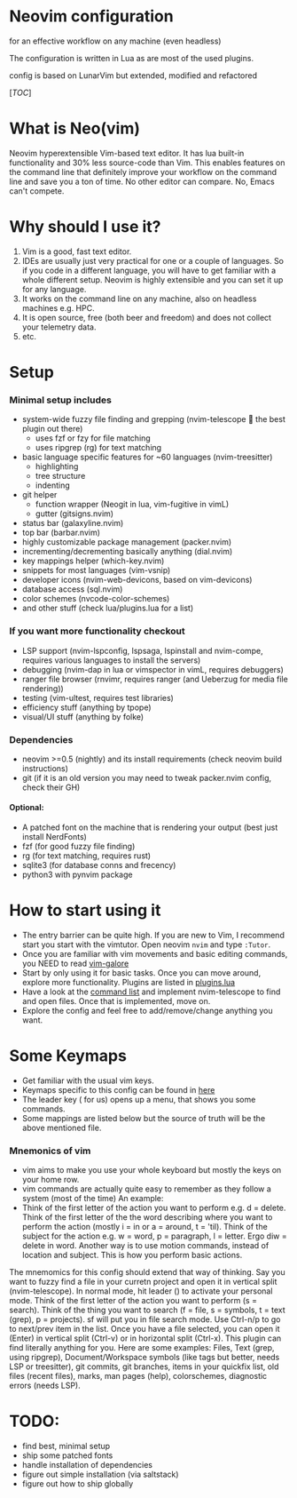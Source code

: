 # Neovim configuration
for an effective workflow on any machine (even headless)

The configuration is written in Lua as are most of the used plugins.

config is based on LunarVim but extended, modified and refactored

[_TOC_]

# What is Neo(vim)

Neovim hyperextensible Vim-based text editor. It has lua built-in functionality and 30% less source-code than Vim. This enables features on the command line that definitely improve your workflow on the command line and save you a ton of time. No other editor can compare. No, Emacs can't compete.

# Why should I use it?
1. Vim is a good, fast text editor.
2. IDEs are usually just very practical for one or a couple of languages. So if you code in a different language, you will have to get familiar with a whole different setup. Neovim is highly extensible and you can set it up for any language.
3. It works on the command line on any machine, also on headless machines e.g. HPC.
4. It is open source, free (both beer and freedom) and does not collect your telemetry data.
5. etc.

# Setup
### Minimal setup includes
- system-wide fuzzy file finding and grepping (nvim-telescope   the best plugin out there)
    - uses fzf or fzy for file matching
    - uses ripgrep (rg) for text matching
- basic language specific features for ~60 languages (nvim-treesitter)
    - highlighting
    - tree structure
    - indenting
- git helper
    - function wrapper (Neogit in lua, vim-fugitive in vimL)
    - gutter (gitsigns.nvim)
- status bar (galaxyline.nvim)
- top bar (barbar.nvim)
- highly customizable package management (packer.nvim)
- incrementing/decrementing basically anything (dial.nvim)
- key mappings helper (which-key.nvim)
- snippets for most languages (vim-vsnip)
- developer icons (nvim-web-devicons, based on vim-devicons)
- database access (sql.nvim)
- color schemes (nvcode-color-schemes)
- and other stuff (check lua/plugins.lua for a list)

### If you want more functionality checkout
- LSP support (nvim-lspconfig, lspsaga, lspinstall and nvim-compe, requires various languages to install the servers)
- debugging (nvim-dap in lua or vimspector in vimL, requires debuggers)
- ranger file browser (rnvimr, requires ranger (and Ueberzug for media file rendering))
- testing (vim-ultest, requires test libraries)
- efficiency stuff (anything by tpope)
- visual/UI stuff (anything by folke)

### Dependencies
- neovim >=0.5 (nightly) and its install requirements (check neovim build instructions)
- git (if it is an old version you may need to tweak packer.nvim config, check their GH)

#### Optional:
- A patched font on the machine that is rendering your output (best just install NerdFonts)
- fzf (for good fuzzy file finding)
- rg (for text matching, requires rust)
- sqlite3 (for database conns and frecency)
- python3 with pynvim package

# How to start using it
- The entry barrier can be quite high. If you are new to Vim, I recommend start you start with the vimtutor. Open neovim ``` nvim ``` and type ``` :Tutor ```.
- Once you are familiar with vim movements and basic editing commands, you NEED to read [vim-galore](https://github.com/mhinz/vim-galore)
- Start by only using it for basic tasks. Once you can move around, explore more functionality. Plugins are listed in [plugins.lua](lua/plugins.lua)
- Have a look at the [command list](lua/nv-which-key/init.lua) and implement nvim-telescope to find and open files. Once that is implemented, move on.
- Explore the config and feel free to add/remove/change anything you want.

# Some Keymaps
- Get familiar with the usual vim keys.
- Keymaps specific to this config can be found in [here](lua/nv-which-key/init.lua)
- The leader key (<space> for us) opens up a menu, that shows you some commands.
- Some mappings are listed below but the source of truth will be the above mentioned file.

### Mnemonics of vim
- vim aims to make you use your whole keyboard but mostly the keys on your home row.
- vim commands are actually quite easy to remember as they follow a system (most of the time)
An example:
- Think of the first letter of the action you want to perform e.g. d = delete. Think of the first letter of the the word describing where you want to perform the action (mostly i = in or a = around, t = 'til). Think of the subject for the action e.g. w = word, p = paragraph, l = letter. Ergo diw = delete in word. Another way is to use motion commands, instead of location and subject. This is how you perform basic actions.

The mnemomics for this config should extend that way of thinking. Say you want to fuzzy find a file in your curretn project and open it in vertical split (nvim-telescope). In normal mode, hit leader (<space>) to activate your personal mode. Think of the first letter of the action you want to perform (s = search). Think of the thing you want to search (f = file, s = symbols, t = text (grep), p = projects). <space>sf will put you in file search mode. Use Ctrl-n/p to go to next/prev item in the list. Once you have a file selected, you can open it (Enter) in vertical split (Ctrl-v) or in horizontal split (Ctrl-x). This plugin can find literally anything for you. Here are some examples: Files, Text (grep, using ripgrep), Document/Workspace symbols (like tags but better, needs LSP or treesitter), git commits, git branches, items in your quickfix list, old files (recent files), marks, man pages (help), colorschemes, diagnostic errors (needs LSP).

# TODO:
- find best, minimal setup
- ship some patched fonts
- handle installation of dependencies
- figure out simple installation (via saltstack)
- figure out how to ship globally
